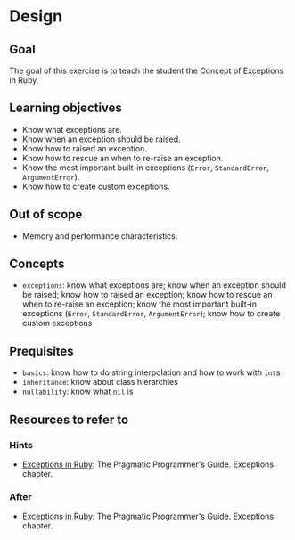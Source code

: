 # Design

## Goal

The goal of this exercise is to teach the student the Concept of Exceptions in Ruby.

## Learning objectives

- Know what exceptions are.
- Know when an exception should be raised.
- Know how to raised an exception.
- Know how to rescue an when to re-raise an exception.
- Know the most important built-in exceptions (`Error`, `StandardError`, `ArgumentError`).
- Know how to create custom exceptions.

## Out of scope

- Memory and performance characteristics.

## Concepts

- `exceptions`: know what exceptions are; know when an exception should be raised; know how to raised an exception; know how to rescue an when to re-raise an exception; know the most important built-in exceptions (`Error`, `StandardError`, `ArgumentError`); know how to create custom exceptions

## Prequisites

- `basics`: know how to do string interpolation and how to work with `int`s
- `inheritance`: know about class hierarchies
- `nullability`: know what `nil` is

## Resources to refer to

### Hints

- [Exceptions in Ruby][exceptions]: The Pragmatic Programmer's Guide. Exceptions chapter.

### After

- [Exceptions in Ruby][exceptions]: The Pragmatic Programmer's Guide. Exceptions chapter.

[exceptions]: https://ruby-doc.com/docs/ProgrammingRuby/html/tut_exceptions.html
